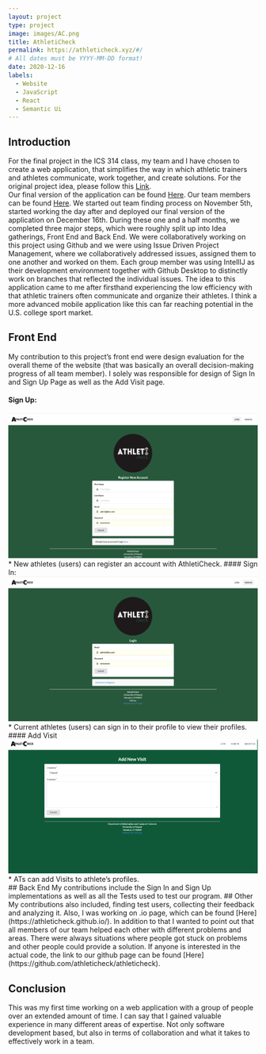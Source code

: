 ```yaml
---
layout: project
type: project
image: images/AC.png
title: AthletiCheck
permalink: https://athleticheck.xyz/#/
# All dates must be YYYY-MM-DD format!
date: 2020-12-16
labels:
  - Website
  - JavaScript
  - React
  - Semantic Ui
---
```

## Introduction
For the final project in the ICS 314 class, my team and I have chosen to create a web application, that simplifies the way in which athletic trainers and athletes communicate, work together, and create solutions. For the original project idea, please follow this [Link](https://franzadam.github.io/essays/FinalProjectIdea.html). <br/>
Our final version of the application can be found [Here](https://athleticheck.xyz). Our team members can be found [Here](https://athleticheck.xyz/#/about). We started out team finding process on November 5th, started working the day after and deployed our final version of the application on December 16th. During these one and a half months, we completed three major steps, which were roughly split up into Idea gatherings, Front End and Back End. We were collaboratively working on this project using Github and we were using Issue Driven Project Management, where we collaboratively addressed issues, assigned them to one another and worked on them. Each group member was using IntellIJ as their development environment together with Github Desktop to distinctly work on branches that reflected the individual issues. The idea to this application came to me after firsthand experiencing the low efficiency with that athletic trainers often communicate and organize their athletes. I think a more advanced mobile application like this can far reaching potential in the U.S. college sport market. 
## Front End
My contribution to this project’s front end were design evaluation for the overall theme of the website (that was basically an overall decision-making progress of all team member). I solely was responsible for design of Sign In and Sign Up Page as well as the Add Visit page.
#### Sign Up:
<img class="ui medium right floated rounded image" src="/images/register.png">
  * New athletes (users) can register an account with AthletiCheck.
#### Sign In:
<img class="ui medium right floated rounded image" src="/images/login.png">
  * Current athletes (users) can sign in to their profile to view their profiles.
#### Add Visit
<img class="ui medium right floated rounded image" src="/images/AddVisit.png">
  * ATs can add Visits to athlete’s profiles.
<br/> 
## Back End
My contributions include the Sign In and Sign Up implementations as well as all the Tests used to test our program. 
## Other
My contributions also included, finding test users, collecting their feedback and analyzing it. Also, I was working on .io page, which can be found [Here](https://athleticheck.github.io/).
In addition to that I wanted to point out that all members of our team helped each other with different problems and areas. There were always situations where people got stuck on problems and other people could provide a solution.
If anyone is interested in the actual code, the link to our github page can be found [Here](https://github.com/athleticheck/athleticheck).

## Conclusion
This was my first time working on a web application with a group of people over an extended amount of time. I can say that I gained valuable experience in many different areas of expertise. Not only software development based, but also in terms of collaboration and what it takes to effectively work in a team. 

